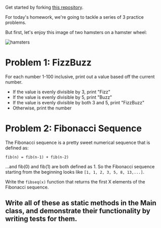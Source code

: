 Get started by forking [this repository](https://github.com/TIY-Charlotte-Java/PracticeProblemsAssignment).

For today's homework, we're going to tackle a series of 3 practice problems. 

But first, let's enjoy this image of two hamsters on a hamster wheel:

![hamsters](https://lh6.googleusercontent.com/-jziFd9qK9qM/UJKz-jQJ3NI/AAAAAAACYAE/1SF8WJOF52w/w506-h380/photo.gif)


# Problem 1: FizzBuzz

For each number 1-100 inclusive, print out a value based off the current number. 
* If the value is evenly divisible by 3, print "Fizz"
* If the value is evenly divisible by 5, print "Buzz"
* If the value is evenly divisible by both 3 and 5, print "FizzBuzz"
* Otherwise, print the number


# Problem 2: Fibonacci Sequence
The Fibonacci sequence is a pretty sweet numerical sequence that is defined as:

```
fib(n) = fib(n-1) + fib(n-2)
```

...and fib(0) and fib(1) are both defined as 1. So the Fibonacci sequence starting from the beginning looks like `[1, 1, 2, 3, 5, 8, 13,...]`.

Write the `fibseq(x)` function that returns the first X elements of the Fibonacci sequence.


## Write all of these as static methods in the Main class, and demonstrate their functionality by writing tests for them.

